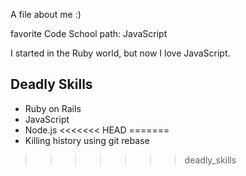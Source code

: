 A file about me :)

favorite Code School path: JavaScript

I started in the Ruby world, but now I love JavaScript.

## Deadly Skills

* Ruby on Rails
* JavaScript
* Node.js
<<<<<<< HEAD
=======
* Killing history using git rebase
>>>>>>> deadly_skills
